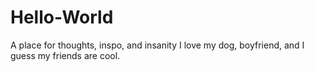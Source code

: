 # Hello-World
A place for thoughts, inspo, and insanity
I love my dog, boyfriend, and I guess my friends are cool. 

